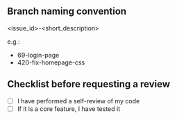 ## Branch naming convention

<issue_id>-<short_description>

e.g.:

* 69-login-page
* 420-fix-homepage-css


## Checklist before requesting a review
- [ ] I have performed a self-review of my code
- [ ] If it is a core feature, I have tested it
